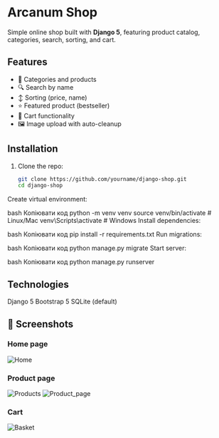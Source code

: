 # Arcanum Shop

Simple online shop built with **Django 5**, featuring product catalog, categories, search, sorting, and cart.

## Features
- 📂 Categories and products
- 🔍 Search by name
- ↕️ Sorting (price, name)
- ⭐ Featured product (bestseller)
- 🛒 Cart functionality
- 🖼️ Image upload with auto-cleanup

## Installation
1. Clone the repo:
   ```bash
   git clone https://github.com/yourname/django-shop.git
   cd django-shop
Create virtual environment:

bash
Копіювати код
python -m venv venv
source venv/bin/activate  # Linux/Mac
venv\Scripts\activate     # Windows
Install dependencies:

bash
Копіювати код
pip install -r requirements.txt
Run migrations:

bash
Копіювати код
python manage.py migrate
Start server:

bash
Копіювати код
python manage.py runserver

## Technologies
Django 5
Bootstrap 5
SQLite (default)

## 📸 Screenshots
### Home page
![Home](screenshots/home.png)
### Product page
![Products](screenshots/product.png)
![Product_page](screenshots/product_page.png)
### Cart
![Basket](screenshots/basket.png)
